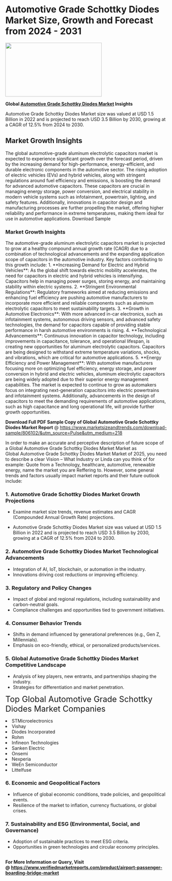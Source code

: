 <H1>Automotive Grade Schottky Diodes Market Size, Growth and Forecast from 2024 - 2031</H1><img class="aligncenter size-medium wp-image-584254" src="https://thirdeyenews.in/wp-content/uploads/2024/09/Global-Market-Research-300x168.jpeg" alt="" width="300" height="168" /><p><strong>Global&nbsp;<a href="https://www.marketsizeandtrends.com/download-sample/806102/&amp;utm_source=Pulse&amp;utm_medium=218">Automotive Grade Schottky Diodes Market</a> Insights</strong></p><p>Automotive Grade Schottky Diodes Market size was valued at USD 1.5 Billion in 2022 and is projected to reach USD 3.5 Billion by 2030, growing at a CAGR of 12.5% from 2024 to 2030.</p><p><h2>Market Growth Insights</h2> The global automotive-grade aluminum electrolytic capacitors market is expected to experience significant growth over the forecast period, driven by the increasing demand for high-performance, energy-efficient, and durable electronic components in the automotive sector. The rising adoption of electric vehicles (EVs) and hybrid vehicles, along with stringent regulations around fuel efficiency and emissions, is boosting the demand for advanced automotive capacitors. These capacitors are crucial in managing energy storage, power conversion, and electrical stability in modern vehicle systems such as infotainment, powertrain, lighting, and safety features. Additionally, innovations in capacitor design and manufacturing processes are further propelling the market, offering higher reliability and performance in extreme temperatures, making them ideal for use in automotive applications. Download Sample <h3>Market Growth Insights</h3> The automotive-grade aluminum electrolytic capacitors market is projected to grow at a healthy compound annual growth rate (CAGR) due to a combination of technological advancements and the expanding application scope of capacitors in the automotive industry. Key factors contributing to this growth include: 1. **Increasing Demand for Electric and Hybrid Vehicles**: As the global shift towards electric mobility accelerates, the need for capacitors in electric and hybrid vehicles is intensifying. Capacitors help in managing power surges, storing energy, and maintaining stability within electric systems. 2. **Stringent Environmental Regulations**: Regulatory frameworks aimed at reducing emissions and enhancing fuel efficiency are pushing automotive manufacturers to incorporate more efficient and reliable components such as aluminum electrolytic capacitors to meet sustainability targets. 3. **Growth in Automotive Electronics**: With more advanced in-car electronics, such as infotainment systems, autonomous driving sensors, and advanced safety technologies, the demand for capacitors capable of providing stable performance in harsh automotive environments is rising. 4. **Technological Advancements**: Continuous innovation in capacitor technology, including improvements in capacitance, tolerance, and operational lifespan, is creating new opportunities for aluminum electrolytic capacitors. Capacitors are being designed to withstand extreme temperature variations, shocks, and vibrations, which are critical for automotive applications. 5. **Energy Efficiency and Power Management**: With automotive manufacturers focusing more on optimizing fuel efficiency, energy storage, and power conversion in hybrid and electric vehicles, aluminum electrolytic capacitors are being widely adopted due to their superior energy management capabilities. The market is expected to continue to grow as automakers focus on integrating next-generation capacitors into electric powertrains and infotainment systems. Additionally, advancements in the design of capacitors to meet the demanding requirements of automotive applications, such as high capacitance and long operational life, will provide further growth opportunities. </p><p><span class=""><strong>Download Full PDF Sample Copy of Global Automotive Grade Schottky Diodes Market Report</strong> @ <a href="https://www.marketsizeandtrends.com/download-sample/806102/&amp;utm_source=Pulse&amp;utm_medium=218" target="_blank">https://www.marketsizeandtrends.com/download-sample/806102/&amp;utm_source=Pulse&amp;utm_medium=218</a></span></p><p>In order to make an accurate and perceptive description of future scope of a Global&nbsp;Automotive Grade Schottky Diodes Market Market as Global&nbsp;Automotive Grade Schottky Diodes Market Market of 2025, you need to describe a clear Vision &ndash; What Industry or Linda can you think of for example: Quote from a Technology, healthcare, automotive, renewable energy, name the market you are Reffering to. However, some general trends and factors usually impact market reports and their future outlook include:</p><h3>1.&nbsp;<strong>Automotive Grade Schottky Diodes Market Growth Projections</strong></h3><ul><li>Examine market size trends, revenue estimates and CAGR (Compounded Annual Growth Rate) projections.</li><li><p>Automotive Grade Schottky Diodes Market size was valued at USD 1.5 Billion in 2022 and is projected to reach USD 3.5 Billion by 2030, growing at a CAGR of 12.5% from 2024 to 2030.</p></li></ul><h3>2.&nbsp;<strong>Automotive Grade Schottky Diodes Market Technological Advancements</strong></h3><ul><li>Integration of AI, IoT, blockchain, or automation in the industry.</li><li>Innovations driving cost reductions or improving efficiency.</li></ul><h3>3.&nbsp;<strong>Regulatory and Policy Changes</strong></h3><ul><li>Impact of global and regional regulations, including sustainability and carbon-neutral goals.</li><li>Compliance challenges and opportunities tied to government initiatives.</li></ul><h3>4.&nbsp;<strong>Consumer Behavior Trends</strong></h3><ul><li>Shifts in demand influenced by generational preferences (e.g., Gen Z, Millennials).</li><li>Emphasis on eco-friendly, ethical, or personalized products/services.</li></ul><h3>5.&nbsp;<strong>Global Automotive Grade Schottky Diodes Market Competitive Landscape</strong></h3><ul><li>Analysis of key players, new entrants, and partnerships shaping the industry.</li><li>Strategies for differentiation and market penetration.</li></ul><p data-pm-slice="1 1 []"><span style="color: inherit; font-family: inherit; font-size: 25px;">Top Global Automotive Grade Schottky Diodes Market Companies</span></p><div class="" data-test-id=""><p><li>STMicroelectronics</li><li> Vishay</li><li> Diodes Incorporated</li><li> Rohm</li><li> Infineon Technologies</li><li> Sanken Electric</li><li> Onsemi</li><li> Nexperia</li><li> WeEn Semiconductor</li><li> Littelfuse</li></p></div><h3>6.&nbsp;<strong>Economic and Geopolitical Factors</strong></h3><ul><li>Influence of global economic conditions, trade policies, and geopolitical events.</li><li>Resilience of the market to inflation, currency fluctuations, or global crises.</li></ul><h3>7.&nbsp;<strong>Sustainability and ESG (Environmental, Social, and Governance)</strong></h3><ul><li>Adoption of sustainable practices to meet ESG criteria.</li><li>Opportunities in green technologies and circular economy principles.</li></ul><h2><strong style="font-size: 14px;">For More Information or Query, Visit @&nbsp;</strong><a style="background-color: #ffffff; font-size: 14px;" href="https://www.marketsizeandtrends.com/report/automotive-grade-schottky-diodes-market/" target="_blank">https://www.verifiedmarketreports.com/product/airport-passenger-boarding-bridge-market</a></h2>
